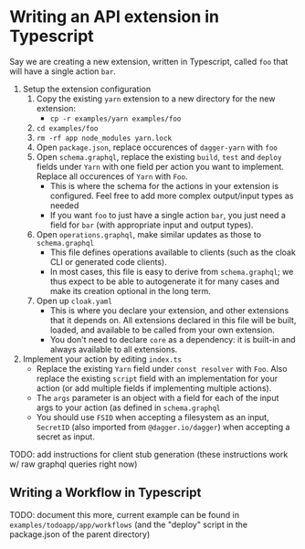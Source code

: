# Writing an API extension in Typescript

Say we are creating a new extension, written in Typescript, called `foo` that will have a single action `bar`.

1. Setup the extension configuration
   1. Copy the existing `yarn` extension to a new directory for the new extension:
      - `cp -r examples/yarn examples/foo`
   1. `cd examples/foo`
   1. `rm -rf app node_modules yarn.lock`
   1. Open `package.json`, replace occurences of `dagger-yarn` with `foo`
   1. Open `schema.graphql`, replace the existing `build`, `test` and `deploy` fields under `Yarn` with one field per action you want to implement. Replace all occurences of `Yarn` with `Foo`.
      - This is where the schema for the actions in your extension is configured. Feel free to add more complex output/input types as needed
      - If you want `foo` to just have a single action `bar`, you just need a field for `bar` (with appropriate input and output types).
   1. Open `operations.graphql`, make similar updates as those to `schema.graphql`
      - This file defines operations available to clients (such as the cloak CLI or generated code clients).
      - In most cases, this file is easy to derive from `schema.graphql`; we thus expect to be able to autogenerate it for many cases and make its creation optional in the long term.
   1. Open up `cloak.yaml`
      - This is where you declare your extension, and other extensions that it depends on. All extensions declared in this file will be built, loaded, and available to be called from your own extension.
      - You don't need to declare `core` as a dependency: it is built-in and always available to all extensions.
1. Implement your action by editing `index.ts`
   - Replace the existing `Yarn` field under `const resolver` with `Foo`. Also replace the existing `script` field with an implementation for your action (or add multiple fields if implementing multiple actions).
   - The `args` parameter is an object with a field for each of the input args to your action (as defined in `schema.graphql`
   - You should use `FSID` when accepting a filesystem as an input, `SecretID` (also imported from `@dagger.io/dagger`) when accepting a secret as input.

TODO: add instructions for client stub generation (these instructions work w/ raw graphql queries right now)

## Writing a Workflow in Typescript

TODO: document this more, current example can be found in `examples/todoapp/app/workflows` (and the "deploy" script in the package.json of the parent directory)
